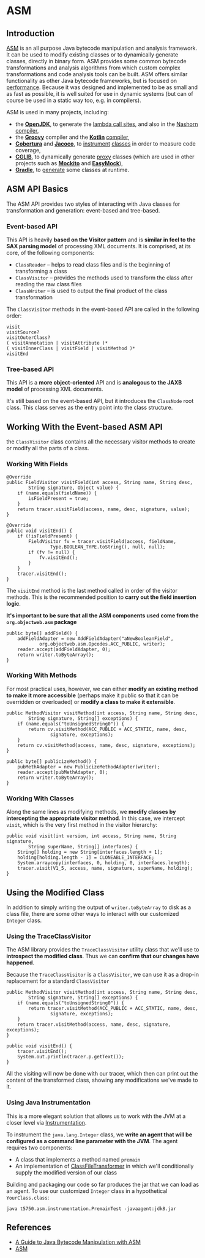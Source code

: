 # ASM

## Introduction
[ASM](https://asm.ow2.io/) is an all purpose Java bytecode manipulation and analysis framework. It can be used to modify existing classes or to dynamically generate classes, directly in binary form. ASM provides some common bytecode transformations and analysis algorithms from which custom complex transformations and code analysis tools can be built. ASM offers similar functionality as other Java bytecode frameworks, but is focused on [performance](https://asm.ow2.io/performance.html). Because it was designed and implemented to be as small and as fast as possible, it is well suited for use in dynamic systems (but can of course be used in a static way too, e.g. in compilers).

ASM is used in many projects, including:
- the **[OpenJDK](http://openjdk.java.net/)**, to generate the [lambda call sites](http://hg.openjdk.java.net/jdk8/jdk8/jdk/file/687fd7c7986d/src/share/classes/java/lang/invoke/InnerClassLambdaMetafactory.java), and also in the [Nashorn](https://en.wikipedia.org/wiki/Nashorn_(JavaScript_engine)) [compiler](http://hg.openjdk.java.net/jdk8/jdk8/nashorn/file/096dc407d310/src/jdk/nashorn/internal/codegen/ClassEmitter.java),
- the **[Groovy](http://www.groovy-lang.org/)** compiler and the **[Kotlin](https://kotlinlang.org/)** [compiler](https://github.com/JetBrains/kotlin/blob/v1.2.30/compiler/backend/src/org/jetbrains/kotlin/codegen/ClassBuilder.java),
- **[Cobertura](http://cobertura.github.io/cobertura/)** and **[Jacoco](http://www.eclemma.org/jacoco/)**, to [instrument](https://github.com/cobertura/cobertura/blob/v1_9_4/src/net/sourceforge/cobertura/instrument/ClassInstrumenter.java) [classes](https://github.com/jacoco/jacoco/blob/v0.8.1/org.jacoco.core/src/org/jacoco/core/instr/Instrumenter.java) in order to measure code coverage,
- **[CGLIB](https://github.com/cglib/cglib)**, to dynamically generate [proxy](https://github.com/cglib/cglib/blob/RELEASE_3_2_6/cglib/src/main/java/net/sf/cglib/core/ClassEmitter.java) classes (which are used in other projects such as **[Mockito](http://site.mockito.org/)** and **[EasyMock](http://easymock.org/)**),
- **[Gradle](https://gradle.org/)**, to [generate](https://github.com/gradle/gradle/blob/v4.6.0/subprojects/core/src/main/java/org/gradle/api/internal/AsmBackedClassGenerator.java) some classes at runtime.

## ASM API Basics
The ASM API provides two styles of interacting with Java classes for transformation and generation: event-based and tree-based.

### Event-based API
This API is heavily **based on the Visitor pattern** and is **similar in feel to the SAX parsing model** of processing XML documents. It is comprised, at its core, of the following components:
- `ClassReader` – helps to read class files and is the beginning of transforming a class
- `ClassVisitor` – provides the methods used to transform the class after reading the raw class files
- `ClassWriter` – is used to output the final product of the class transformation

The `ClassVisitor` methods in the event-based API are called in the following order:
```
visit
visitSource?
visitOuterClass?
( visitAnnotation | visitAttribute )*
( visitInnerClass | visitField | visitMethod )*
visitEnd
```

### Tree-based API
This API is a **more object-oriented** API and is **analogous to the JAXB model** of processing XML documents.

It's still based on the event-based API, but it introduces the `ClassNode` root class. This class serves as the entry point into the class structure.

## Working With the Event-based ASM API
the `ClassVisitor` class contains all the necessary visitor methods to create or modify all the parts of a class.

### Working With Fields
```
@Override
public FieldVisitor visitField(int access, String name, String desc,
        String signature, Object value) {
    if (name.equals(fieldName)) {
        isFieldPresent = true;
    }
    return tracer.visitField(access, name, desc, signature, value);
}

@Override
public void visitEnd() {
    if (!isFieldPresent) {
        FieldVisitor fv = tracer.visitField(access, fieldName,
                Type.BOOLEAN_TYPE.toString(), null, null);
        if (fv != null) {
            fv.visitEnd();
        }
    }
    tracer.visitEnd();
}
```
The `visitEnd` method is the last method called in order of the visitor methods. This is the recommended position to **carry out the field insertion logic**.

**It's important to be sure that all the ASM components used come from the `org.objectweb.asm` package**
```
public byte[] addField() {
    addFieldAdapter = new AddFieldAdapter("aNewBooleanField",
            org.objectweb.asm.Opcodes.ACC_PUBLIC, writer);
    reader.accept(addFieldAdapter, 0);
    return writer.toByteArray();
}
```

### Working With Methods
For most practical uses, however, we can either **modify an existing method to make it more accessible** (perhaps make it public so that it can be overridden or overloaded) or **modify a class to make it extensible**.
```
public MethodVisitor visitMethod(int access, String name, String desc,
        String signature, String[] exceptions) {
    if (name.equals("toUnsignedString0")) {
        return cv.visitMethod(ACC_PUBLIC + ACC_STATIC, name, desc,
                signature, exceptions);
    }
    return cv.visitMethod(access, name, desc, signature, exceptions);
}
```
```
public byte[] publicizeMethod() {
    pubMethAdapter = new PublicizeMethodAdapter(writer);
    reader.accept(pubMethAdapter, 0);
    return writer.toByteArray();
}
```

### Working With Classes
Along the same lines as modifying methods, we **modify classes by intercepting the appropriate visitor method**. In this case, we intercept `visit`, which is the very first method in the visitor hierarchy:
```
public void visit(int version, int access, String name, String signature,
        String superName, String[] interfaces) {
    String[] holding = new String[interfaces.length + 1];
    holding[holding.length - 1] = CLONEABLE_INTERFACE;
    System.arraycopy(interfaces, 0, holding, 0, interfaces.length);
    tracer.visit(V1_5, access, name, signature, superName, holding);
}
```

## Using the Modified Class
In addition to simply writing the output of `writer.toByteArray` to disk as a class file, there are some other ways to interact with our customized `Integer` class.

### Using the TraceClassVisitor
The ASM library provides the `TraceClassVisitor` utility class that we'll use to **introspect the modified class**. Thus we can **confirm that our changes have happened**.

Because the `TraceClassVisitor` is a `ClassVisitor`, we can use it as a drop-in replacement for a standard `ClassVisitor`
```
public MethodVisitor visitMethod(int access, String name, String desc,
        String signature, String[] exceptions) {
    if (name.equals("toUnsignedString0")) {
        return tracer.visitMethod(ACC_PUBLIC + ACC_STATIC, name, desc,
                signature, exceptions);
    }
    return tracer.visitMethod(access, name, desc, signature, exceptions);
}

public void visitEnd() {
    tracer.visitEnd();
    System.out.println(tracer.p.getText());
}
```
All the visiting will now be done with our tracer, which then can print out the content of the transformed class, showing any modifications we've made to it.

### Using Java Instrumentation
This is a more elegant solution that allows us to work with the JVM at a closer level via [Instrumentation](https://docs.oracle.com/javase/7/docs/api/java/lang/instrument/package-summary.html).

To instrument the `java.lang.Integer` class, we **write an agent that will be configured as a command line parameter with the JVM**. The agent requires two components:
- A class that implements a method named `premain`
- An implementation of [ClassFileTransformer](https://docs.oracle.com/javase/7/docs/api/java/lang/instrument/ClassFileTransformer.html) in which we'll conditionally supply the modified version of our class

Building and packaging our code so far produces the jar that we can load as an agent. To use our customized `Integer` class in a hypothetical `YourClass.class`:
```
java t5750.asm.instrumentation.PremainTest -javaagent:jdk8.jar
```

## References
- [A Guide to Java Bytecode Manipulation with ASM](https://www.baeldung.com/java-asm)
- [ASM](https://asm.ow2.io/)
